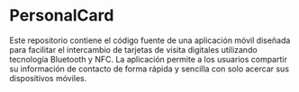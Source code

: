 # PersonalCard
Este repositorio contiene el código fuente de una aplicación móvil diseñada para facilitar el intercambio de tarjetas de visita digitales utilizando tecnología Bluetooth y NFC. La aplicación permite a los usuarios compartir su información de contacto de forma rápida y sencilla con solo acercar sus dispositivos móviles.

